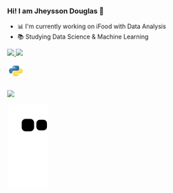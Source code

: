 ### Hi! I am Jheysson Douglas 👋


- 📊 I'm currently working on iFood with Data Analysis
- 📚 Studying Data Science & Machine Learning

<div>
  <a href="https://github.com/jheyssondouglas">
    
  <img height="150em" src="https://github-readme-stats.vercel.app/api?username=jheyssondouglas&show_icons=true&theme=dracula&include_all_commits=true&count_private=true"/>
  <img height="150em" src="https://github-readme-stats.vercel.app/api/top-langs/?username=jheyssondouglas&layout=compact&langs_count=16&theme=dracula"/>
    
</div>
  

  
<div style="display: inline_block"><br>
  <img align="center" alt="Jheysson-Python" height="30" width="40" src="https://raw.githubusercontent.com/devicons/devicon/master/icons/python/python-original.svg">
  
</div>
 
##
  
<div>  
  <a href="https://www.linkedin.com/in/jheyssondouglas" target="_blank"><img src="https://img.shields.io/badge/-Linkedin-%230077B5?style=for-the-badge&logo=linkedin&logoColor=white" target="_blank"></a>  
  
  ![Snake animation](https://github.com/jheyssondouglas/jheyssondouglas/blob/output/github-contribution-grid-snake.svg)
  
</div>
